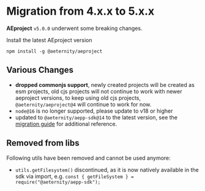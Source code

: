 # Migration from 4.x.x to 5.x.x

**AEproject** `v5.0.0` underwent some breaking changes.

Install the latest AEproject version

```
npm install -g @aeternity/aeproject
```

## Various Changes

- **dropped commonjs support**, newly created projects will be created as esm projects, old cjs projects will not continue to work with newer aeproject versions, to keep using old cjs projects, `@aeternity/aeproject@4` will continue to work for now.
- `node@16` is no longer supported, please update to v18 or higher
- updated to `@aeternity/aepp-sdk@14` to the latest version, see the [migration guide](https://github.com/aeternity/aepp-sdk-js/blob/v14.0.0/docs/guides/migration/14.md) for additional reference.

## Removed from libs

Following utils have been removed and cannot be used anymore:

- `utils.getFilesystem()` discontinued, as it is now natively available in the sdk via import, e.g. `const { getFileSystem } = require("@aeternity/aepp-sdk");`
